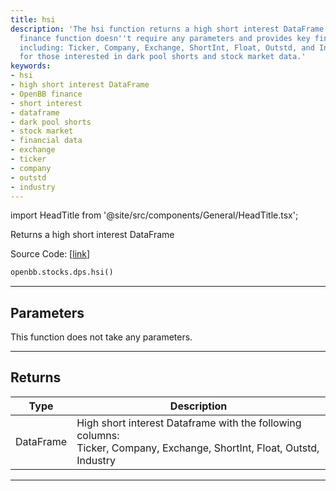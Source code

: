 ```yaml
---
title: hsi
description: 'The hsi function returns a high short interest DataFrame. This OpenBB
  finance function doesn''t require any parameters and provides key financial data
  including: Ticker, Company, Exchange, ShortInt, Float, Outstd, and Industry. Ideal
  for those interested in dark pool shorts and stock market data.'
keywords:
- hsi
- high short interest DataFrame
- OpenBB finance
- short interest
- dataframe
- dark pool shorts
- stock market
- financial data
- exchange
- ticker
- company
- outstd
- industry
---
```


import HeadTitle from '@site/src/components/General/HeadTitle.tsx';

<HeadTitle title="stocks.dps.hsi - Reference | OpenBB SDK Docs" />

Returns a high short interest DataFrame

Source Code: [[link](https://github.com/OpenBB-finance/OpenBBTerminal/tree/main/openbb_terminal/stocks/dark_pool_shorts/shortinterest_model.py#L18)]

```python
openbb.stocks.dps.hsi()
```

---

## Parameters

This function does not take any parameters.

---

## Returns

| Type | Description |
| ---- | ----------- |
| DataFrame | High short interest Dataframe with the following columns:<br/>Ticker, Company, Exchange, ShortInt, Float, Outstd, Industry |
---
